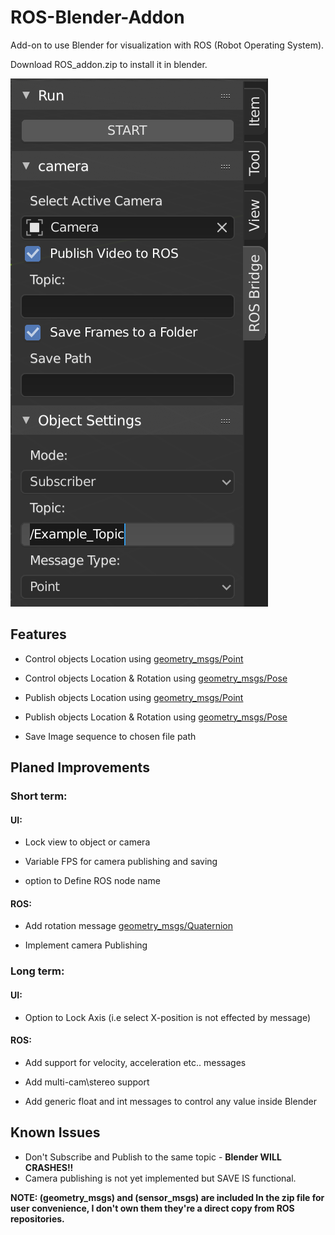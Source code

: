 # ROS-Blender-Addon
Add-on to use Blender for visualization with ROS (Robot Operating System).

Download ROS_addon.zip to install it in blender.

![Screenshot](https://github.com/ahmad-aljabali/ROS-Blender-Addon/blob/master/ROS_addon%20screenshot.png)


## Features
- Control objects Location using [geometry_msgs/Point](https://docs.ros.org/api/geometry_msgs/html/msg/Point.html)

- Control objects Location & Rotation using [geometry_msgs/Pose](https://docs.ros.org/api/geometry_msgs/html/msg/Pose.html)

- Publish objects Location using [geometry_msgs/Point](https://docs.ros.org/api/geometry_msgs/html/msg/Point.html)

- Publish objects Location & Rotation using [geometry_msgs/Pose](https://docs.ros.org/api/geometry_msgs/html/msg/Pose.html)

- Save Image sequence to chosen file path


## Planed Improvements
### Short term:
#### UI:
- Lock view to object or camera

- Variable FPS for camera publishing and saving

- option to Define ROS node name
#### ROS:
- Add rotation message [geometry_msgs/Quaternion](https://docs.ros.org/api/geometry_msgs/html/msg/Quaternion.html)

- Implement camera Publishing
### Long term:
#### UI:
- Option to Lock Axis (i.e select X-position is not effected by message)
#### ROS:
- Add support for velocity, acceleration etc.. messages

- Add multi-cam\stereo support

- Add generic float and int messages to control any value inside Blender 



## Known Issues
- Don't Subscribe and Publish to the same topic - **Blender WILL CRASHES!!**
- Camera publishing is not yet implemented but SAVE IS functional.


**NOTE: (geometry_msgs) and (sensor_msgs) are included In the zip file for user convenience, I don't own them they're a direct copy from ROS repositories.**
